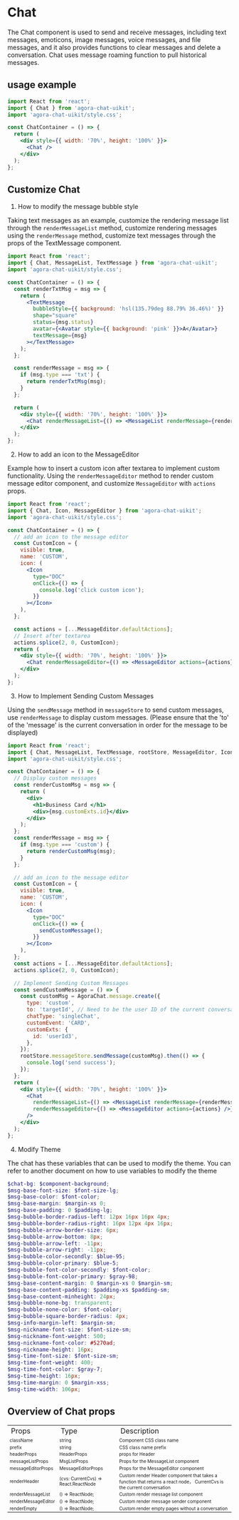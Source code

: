 # Chat

The Chat component is used to send and receive messages, including text messages, emoticons, image messages, voice messages, and file messages, and it also provides functions to clear messages and delete a conversation. Chat uses message roaming function to pull historical messages.

## usage example

```jsx
import React from 'react';
import { Chat } from 'agora-chat-uikit';
import 'agora-chat-uikit/style.css';

const ChatContainer = () => {
  return (
    <div style={{ width: '70%', height: '100%' }}>
      <Chat />
    </div>
  );
};
```

## Customize Chat

1. How to modify the message bubble style

Taking text messages as an example, customize the rendering message list through the `renderMessageList` method, customize rendering messages using the `renderMessage` method, customize text messages through the props of the TextMessage component.

```jsx
import React from 'react';
import { Chat, MessageList, TextMessage } from 'agora-chat-uikit';
import 'agora-chat-uikit/style.css';

const ChatContainer = () => {
  const renderTxtMsg = msg => {
    return (
      <TextMessage
        bubbleStyle={{ background: 'hsl(135.79deg 88.79% 36.46%)' }}
        shape="square"
        status={msg.status}
        avatar={<Avatar style={{ background: 'pink' }}>A</Avatar>}
        textMessage={msg}
      ></TextMessage>
    );
  };

  const renderMessage = msg => {
    if (msg.type === 'txt') {
      return renderTxtMsg(msg);
    }
  };

  return (
    <div style={{ width: '70%', height: '100%' }}>
      <Chat renderMessageList={() => <MessageList renderMessage={renderMessage} />} />
    </div>
  );
};
```

2. How to add an icon to the MessageEditor

Example how to insert a custom icon after textarea to implement custom functionality. Using the `renderMessageEditor` method to render custom message editor component, and customize `MessageEditor` with `actions` props.

```jsx
import React from 'react';
import { Chat, Icon, MessageEditor } from 'agora-chat-uikit';
import 'agora-chat-uikit/style.css';

const ChatContainer = () => {
  // add an icon to the message editor
  const CustomIcon = {
    visible: true,
    name: 'CUSTOM',
    icon: (
      <Icon
        type="DOC"
        onClick={() => {
          console.log('click custom icon');
        }}
      ></Icon>
    ),
  };

  const actions = [...MessageEditor.defaultActions];
  // Insert after textarea
  actions.splice(2, 0, CustomIcon);
  return (
    <div style={{ width: '70%', height: '100%' }}>
      <Chat renderMessageEditor={() => <MessageEditor actions={actions} />} />
    </div>
  );
};
```

3. How to Implement Sending Custom Messages

Using the `sendMessage` method in `messageStore` to send custom messages, use `renderMessage` to display custom messages. (Please ensure that the 'to' of the 'message' is the current conversation in order for the message to be displayed)

```jsx
import React from 'react';
import { Chat, MessageList, TextMessage, rootStore, MessageEditor, Icon } from 'agora-chat-uikit';
import 'agora-chat-uikit/style.css';

const ChatContainer = () => {
  // Display custom messages
  const renderCustomMsg = msg => {
    return (
      <div>
        <h1>Business Card </h1>
        <div>{msg.customExts.id}</div>
      </div>
    );
  };
  const renderMessage = msg => {
    if (msg.type === 'custom') {
      return renderCustomMsg(msg);
    }
  };

  // add an icon to the message editor
  const CustomIcon = {
    visible: true,
    name: 'CUSTOM',
    icon: (
      <Icon
        type="DOC"
        onClick={() => {
          sendCustomMessage();
        }}
      ></Icon>
    ),
  };
  const actions = [...MessageEditor.defaultActions];
  actions.splice(2, 0, CustomIcon);

  // Implement Sending Custom Messages
  const sendCustomMessage = () => {
    const customMsg = AgoraChat.message.create({
      type: 'custom',
      to: 'targetId', // Need to be the user ID of the current conversation
      chatType: 'singleChat',
      customEvent: 'CARD',
      customExts: {
        id: 'userId3',
      },
    });
    rootStore.messageStore.sendMessage(customMsg).then(() => {
      console.log('send success');
    });
  };
  return (
    <div style={{ width: '70%', height: '100%' }}>
      <Chat
        renderMessageList={() => <MessageList renderMessage={renderMessage} />}
        renderMessageEditor={() => <MessageEditor actions={actions} />}
      />
    </div>
  );
};
```

4. Modify Theme

The chat has these variables that can be used to modify the theme. You can refer to another document on how to use variables to modify the theme

```scss
$chat-bg: $component-background;
$msg-base-font-size: $font-size-lg;
$msg-base-color: $font-color;
$msg-base-margin: $margin-xs 0;
$msg-base-padding: 0 $padding-lg;
$msg-bubble-border-radius-left: 12px 16px 16px 4px;
$msg-bubble-border-radius-right: 16px 12px 4px 16px;
$msg-bubble-arrow-border-size: 6px;
$msg-bubble-arrow-bottom: 8px;
$msg-bubble-arrow-left: -11px;
$msg-bubble-arrow-right: -11px;
$msg-bubble-color-secondly: $blue-95;
$msg-bubble-color-primary: $blue-5;
$msg-bubble-font-color-secondly: $font-color;
$msg-bubble-font-color-primary: $gray-98;
$msg-base-content-margin: 0 $margin-xs 0 $margin-sm;
$msg-base-content-padding: $padding-xs $padding-sm;
$msg-base-content-minheight: 24px;
$msg-bubble-none-bg: transparent;
$msg-bubble-none-color: $font-color;
$msg-bubble-square-border-radius: 4px;
$msg-info-margin-left: $margin-sm;
$msg-nickname-font-size: $font-size-sm;
$msg-nickname-font-weight: 500;
$msg-nickname-font-color: #5270ad;
$msg-nickname-height: 16px;
$msg-time-font-size: $font-size-sm;
$msg-time-font-weight: 400;
$msg-time-font-color: $gray-7;
$msg-time-height: 16px;
$msg-time-margin: 0 $margin-xss;
$msg-time-width: 106px;
```

## Overview of Chat props

<table>
<tr>
        <td>Props</td>
        <td>Type</td>
        <td>Description</td>
    </tr>
 <tr>
      <td style=font-size:10px>
	  className
	  </td>
      <td style=font-size:10px>
	  string
	  </td>
	  <td style=font-size:10px>
	  Component CSS class name
	  </td>
	  <tr>
	    <td style=font-size:10px>prefix</td>
        <td style=font-size:10px>string</td>
		<td style=font-size:10px>CSS class name prefix</td>
	  </tr>
	  <tr>
	    <td style=font-size:10px>headerProps</td>
        <td style=font-size:10px>HeaderProps</td>
		<td style=font-size:10px>props for Header</td>
	  </tr>
	  <tr>
	    <td style=font-size:10px>messageListProps</td>
        <td style=font-size:10px>MsgListProps</td>
		<td style=font-size:10px>Props for the MessageList component</td>
	  </tr>
	  <tr>
	    <td style=font-size:10px>messageEditorProps</td>
        <td style=font-size:10px> MessageEditorProps</td>
		<td style=font-size:10px>Props for the MessageEditor component</td>
	  </tr>
	  <tr>
	    <td style=font-size:10px>renderHeader</td>
        <td style=font-size:10px>(cvs: CurrentCvs) => React.ReactNode</td>
		<td style=font-size:10px>Custom render Header component that takes a function that returns a react node， CurrentCvs is the current conversation</td>
	  </tr>
	   <tr>
	    <td style=font-size:10px>renderMessageList</td>
        <td style=font-size:10px>() => ReactNode; </td>
		<td style=font-size:10px>Custom render message list component</td>
	  </tr>
	  <tr>
	    <td style=font-size:10px>renderMessageEditor </td>
         <td style=font-size:10px>() => ReactNode; </td>
		<td style=font-size:10px>Custom render message sender component</td>
	  </tr>
	  <tr>
	    <td style=font-size:10px>renderEmpty</td>
        <td style=font-size:10px>() => ReactNode; </td>
		<td style=font-size:10px>Custom render empty pages without a conversation</td>
	  </tr>
   </tr>
</table>
